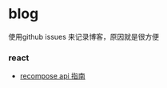 # blog

使用github issues 来记录博客，原因就是很方便

### react
* [recompose api 指南](https://github.com/monsterooo/blog/issues?utf8=%E2%9C%93&q=recompose)

